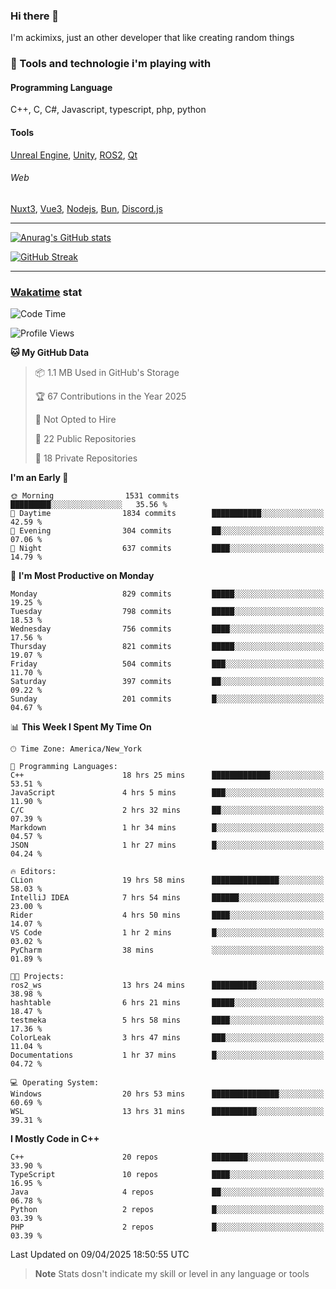### Hi there 👋

I'm ackimixs, just an other developer that like creating random things

### 🧰 Tools and technologie i'm playing with

#### Programming Language
C++, C, C#, Javascript, typescript, php, python

#### Tools
[Unreal Engine](https://www.unrealengine.com), [Unity](https://unity.com/), [ROS2](https://ros.org/), [Qt](https://www.qt.io/)

###### Web
[Nuxt3](https://nuxt.com/), [Vue3](https://vuejs.org/), [Nodejs](https://nodejs.org), [Bun](https://bun.sh/), [Discord.js](https://discord.js.org/)

---

[![Anurag's GitHub stats](https://github-readme-stats.vercel.app/api?username=ackimixs&show_icons=true&theme=github_dark&count_private=true)](https://github.com/anuraghazra/github-readme-stats)

[![GitHub Streak](https://github-readme-streak-stats.herokuapp.com?user=Ackimixs&theme=github-dark-blue&date_format=j%20M%5B%20Y%5D&mode=weekly)](https://git.io/streak-stats)

---
 
 ### [Wakatime](https://wakatime.com/) stat

<!--START_SECTION:waka-->
![Code Time](http://img.shields.io/badge/Code%20Time-1%2C546%20hrs%204%20mins-blue)

![Profile Views](http://img.shields.io/badge/Profile%20Views-0-blue)

**🐱 My GitHub Data** 

> 📦 1.1 MB Used in GitHub's Storage 
 > 
> 🏆 67 Contributions in the Year 2025
 > 
> 🚫 Not Opted to Hire
 > 
> 📜 22 Public Repositories 
 > 
> 🔑 18 Private Repositories 
 > 
**I'm an Early 🐤** 

```text
🌞 Morning                1531 commits        █████████░░░░░░░░░░░░░░░░   35.56 % 
🌆 Daytime                1834 commits        ███████████░░░░░░░░░░░░░░   42.59 % 
🌃 Evening                304 commits         ██░░░░░░░░░░░░░░░░░░░░░░░   07.06 % 
🌙 Night                  637 commits         ████░░░░░░░░░░░░░░░░░░░░░   14.79 % 
```
📅 **I'm Most Productive on Monday** 

```text
Monday                   829 commits         █████░░░░░░░░░░░░░░░░░░░░   19.25 % 
Tuesday                  798 commits         █████░░░░░░░░░░░░░░░░░░░░   18.53 % 
Wednesday                756 commits         ████░░░░░░░░░░░░░░░░░░░░░   17.56 % 
Thursday                 821 commits         █████░░░░░░░░░░░░░░░░░░░░   19.07 % 
Friday                   504 commits         ███░░░░░░░░░░░░░░░░░░░░░░   11.70 % 
Saturday                 397 commits         ██░░░░░░░░░░░░░░░░░░░░░░░   09.22 % 
Sunday                   201 commits         █░░░░░░░░░░░░░░░░░░░░░░░░   04.67 % 
```


📊 **This Week I Spent My Time On** 

```text
🕑︎ Time Zone: America/New_York

💬 Programming Languages: 
C++                      18 hrs 25 mins      █████████████░░░░░░░░░░░░   53.51 % 
JavaScript               4 hrs 5 mins        ███░░░░░░░░░░░░░░░░░░░░░░   11.90 % 
C/C                      2 hrs 32 mins       ██░░░░░░░░░░░░░░░░░░░░░░░   07.39 % 
Markdown                 1 hr 34 mins        █░░░░░░░░░░░░░░░░░░░░░░░░   04.57 % 
JSON                     1 hr 27 mins        █░░░░░░░░░░░░░░░░░░░░░░░░   04.24 % 

🔥 Editors: 
CLion                    19 hrs 58 mins      ███████████████░░░░░░░░░░   58.03 % 
IntelliJ IDEA            7 hrs 54 mins       ██████░░░░░░░░░░░░░░░░░░░   23.00 % 
Rider                    4 hrs 50 mins       ████░░░░░░░░░░░░░░░░░░░░░   14.07 % 
VS Code                  1 hr 2 mins         █░░░░░░░░░░░░░░░░░░░░░░░░   03.02 % 
PyCharm                  38 mins             ░░░░░░░░░░░░░░░░░░░░░░░░░   01.89 % 

🐱‍💻 Projects: 
ros2_ws                  13 hrs 24 mins      ██████████░░░░░░░░░░░░░░░   38.98 % 
hashtable                6 hrs 21 mins       █████░░░░░░░░░░░░░░░░░░░░   18.47 % 
testmeka                 5 hrs 58 mins       ████░░░░░░░░░░░░░░░░░░░░░   17.36 % 
ColorLeak                3 hrs 47 mins       ███░░░░░░░░░░░░░░░░░░░░░░   11.04 % 
Documentations           1 hr 37 mins        █░░░░░░░░░░░░░░░░░░░░░░░░   04.72 % 

💻 Operating System: 
Windows                  20 hrs 53 mins      ███████████████░░░░░░░░░░   60.69 % 
WSL                      13 hrs 31 mins      ██████████░░░░░░░░░░░░░░░   39.31 % 
```

**I Mostly Code in C++** 

```text
C++                      20 repos            ████████░░░░░░░░░░░░░░░░░   33.90 % 
TypeScript               10 repos            ████░░░░░░░░░░░░░░░░░░░░░   16.95 % 
Java                     4 repos             ██░░░░░░░░░░░░░░░░░░░░░░░   06.78 % 
Python                   2 repos             █░░░░░░░░░░░░░░░░░░░░░░░░   03.39 % 
PHP                      2 repos             █░░░░░░░░░░░░░░░░░░░░░░░░   03.39 % 
```




 Last Updated on 09/04/2025 18:50:55 UTC
<!--END_SECTION:waka-->

> **Note**
> Stats dosn't indicate my skill or level in any language or tools
